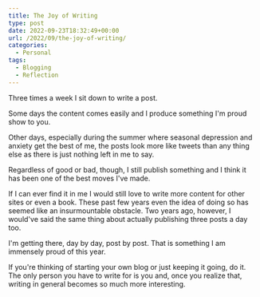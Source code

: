 ```yaml
---
title: The Joy of Writing
type: post
date: 2022-09-23T18:32:49+00:00
url: /2022/09/the-joy-of-writing/
categories:
  - Personal
tags:
  - Blogging
  - Reflection
---
```


Three times a week I sit down to write a post.

Some days the content comes easily and I produce something I'm proud show to you.

Other days, especially during the summer where seasonal depression and anxiety get the best of me, the posts look more like tweets than any thing else as there is just nothing left in me to say.

Regardless of good or bad, though, I still publish something and I think it has been one of the best moves I've made.

If I can ever find it in me I would still love to write more content for other sites or even a book. These past few years even the idea of doing so has seemed like an insurmountable obstacle. Two years ago, however, I would've said the same thing about actually publishing three posts a day too.

I'm getting there, day by day, post by post. That is something I am immensely proud of this year.

If you're thinking of starting your own blog or just keeping it going, do it. The only person you have to write for is you and, once you realize that, writing in general becomes so much more interesting.